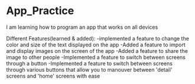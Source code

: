 # App_Practice
I am learning how to program an app that works on all devices


Different Features(learned & added):
-implemented a feature to change the color and size of the text displayed on the app
-Added a feature to import and display images on the screen of the app
-Added a feature to share the image to other people
-Implemented a feature to switch between screens through a button
-Implemented a feature to switch between screens through various buttons that allow you to manouver between 'detail' screens and 'home' screens with ease
